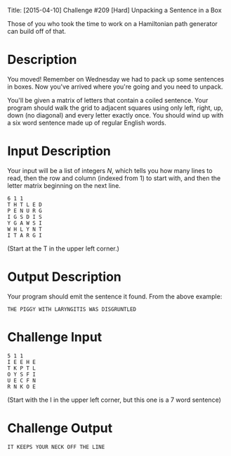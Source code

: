 Title: [2015-04-10] Challenge #209 [Hard] Unpacking a Sentence in a Box

Those of you who took the time to work on a Hamiltonian path generator can build off of that. 

# Description

You moved! Remember on Wednesday we had to pack up some sentences in boxes. Now you've arrived where you're going and you need to unpack.

You'll be given a matrix of letters that contain a coiled sentence. Your program should walk the grid to adjacent squares using only left, right, up, down (no diagonal) and every letter exactly once. You should wind up with a six word sentence made up of regular English words.

# Input Description

Your input will be a list of integers *N*, which tells you how many lines to read, then the row and column (indexed from 1) to start with, and then the letter matrix beginning on the next line.  

	6 1 1
	T H T L E D 
	P E N U R G
	I G S D I S
	Y G A W S I 
	W H L Y N T
	I T A R G I
		
(Start at the T in the upper left corner.)
		

# Output Description

Your program should emit the sentence it found. From the above example:

    THE PIGGY WITH LARYNGITIS WAS DISGRUNTLED

# Challenge Input

    5 1 1
    I E E H E
    T K P T L
    O Y S F I 
    U E C F N
    R N K O E

(Start with the I in the upper left corner, but this one is a 7 word sentence)

# Challenge Output

    IT KEEPS YOUR NECK OFF THE LINE